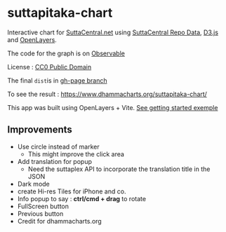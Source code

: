 # suttapitaka-chart

Interactive chart for [SuttaCentral.net](https://suttacentral.net/) using [SuttaCentral Repo Data](https://github.com/suttacentral), [D3.js](https://d3js.org/) and [OpenLayers](https://openlayers.org/).

The code for the graph is on [Observable](https://observablehq.com/@7722371e7ecac8bd/suttapitaka)

License : [CC0 Public Domain](https://creativecommons.org/publicdomain/zero/1.0/)

The final `dist`is in [gh-page branch](https://github.com/DhammaCharts/suttapitaka-chart/tree/gh-page)

To see the result : https://www.dhammacharts.org/suttapitaka-chart/

This app was built using OpenLayers + Vite. [See getting started exemple](https://openlayers.org/en/latest/doc/tutorials/bundle.html)

## Improvements

 - Use circle instead of marker
    - This might improve the click area
 - Add translation for popup
    - Need the suttaplex API to incorporate the translation title in the JSON
 - Dark mode
 - create Hi-res Tiles for iPhone and co.
 - Info popup to say : **ctrl/cmd + drag** to rotate
 - FullScreen button
 - Previous button
 - Credit for dhammacharts.org
